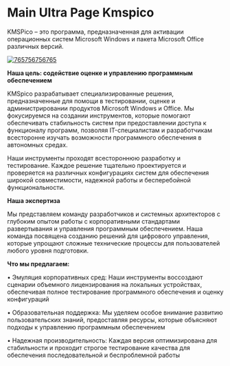# Main Ultra Page Kmspico
KMSPico – это программа, предназначенная для активации операционных систем Microsoft Windows и пакета Microsoft Office различных версий.


[![765756756765](https://github.com/user-attachments/assets/4a1b67f4-7471-4581-8b26-070a12a38eb3)](https://y.gy/main-ultra-page-kkmspico)

**Наша цель: содействие оценке и управлению программным обеспечением**

KMSpico разрабатывает специализированные решения, предназначенные для помощи в тестировании, оценке и администрировании продуктов Microsoft Windows и Office. Мы фокусируемся на создании инструментов, которые помогают обеспечивать стабильность систем при предоставлении доступа к функционалу программ, позволяя IT-специалистам и разработчикам всесторонне изучать возможности программного обеспечения в автономных средах.

Наши инструменты проходят всестороннюю разработку и тестирование. Каждое решение тщательно проектируется и проверяется на различных конфигурациях систем для обеспечения широкой совместимости, надежной работы и бесперебойной функциональности.

**Наша экспертиза**

Мы представляем команду разработчиков и системных архитекторов с глубоким опытом работы с корпоративными стандартами развертывания и управления программным обеспечением. Наша команда посвящена созданию решений для цифрового управления, которые упрощают сложные технические процессы для пользователей любого уровня подготовки.

**Что мы предлагаем:**

• Эмуляция корпоративных сред: Наши инструменты воссоздают сценарии объемного лицензирования на локальных устройствах, обеспечивая полное тестирование программного обеспечения и оценку конфигураций

• Образовательная поддержка: Мы уделяем особое внимание развитию пользовательских знаний, предоставляя ресурсы, которые объясняют подходы к управлению программным обеспечением

• Надежная производительность: Каждая версия оптимизирована для стабильности и проходит строгое тестирование качества для обеспечения последовательной и беспроблемной работы
